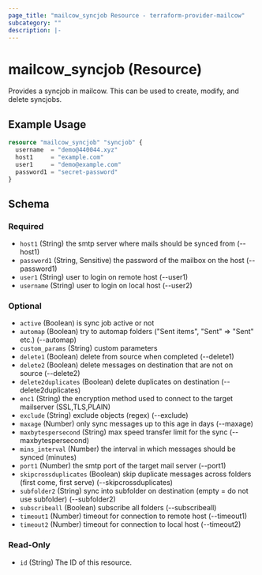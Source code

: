 ```yaml
---
page_title: "mailcow_syncjob Resource - terraform-provider-mailcow"
subcategory: ""
description: |-
---
```


# mailcow_syncjob (Resource)

Provides a syncjob in mailcow. 
This can be used to create, modify, and delete syncjobs.

## Example Usage
```terraform
resource "mailcow_syncjob" "syncjob" {
  username  = "demo@440044.xyz"
  host1     = "example.com"
  user1     = "demo@example.com"
  password1 = "secret-password"
}
```

<!-- schema generated by tfplugindocs -->
## Schema

### Required

- `host1` (String) the smtp server where mails should be synced from (--host1)
- `password1` (String, Sensitive) the password of the mailbox on the host (--password1)
- `user1` (String) user to login on remote host (--user1)
- `username` (String) user to login on local host (--user2)

### Optional

- `active` (Boolean) is sync job active or not
- `automap` (Boolean) try to automap folders ("Sent items", "Sent" => "Sent" etc.) (--automap)
- `custom_params` (String) custom parameters
- `delete1` (Boolean) delete from source when completed (--delete1)
- `delete2` (Boolean) delete messages on destination that are not on source (--delete2)
- `delete2duplicates` (Boolean) delete duplicates on destination (--delete2duplicates)
- `enc1` (String) the encryption method used to connect to the target mailserver (SSL,TLS,PLAIN)
- `exclude` (String) exclude objects (regex) (--exclude)
- `maxage` (Number) only sync messages up to this age in days (--maxage)
- `maxbytespersecond` (String) max speed transfer limit for the sync (--maxbytespersecond)
- `mins_interval` (Number) the interval in which messages should be synced (minutes)
- `port1` (Number) the smtp port of the target mail server (--port1)
- `skipcrossduplicates` (Boolean) skip duplicate messages across folders (first come, first serve) (--skipcrossduplicates)
- `subfolder2` (String) sync into subfolder on destination (empty = do not use subfolder) (--subfolder2)
- `subscribeall` (Boolean) subscribe all folders (--subscribeall)
- `timeout1` (Number) timeout for connection to remote host (--timeout1)
- `timeout2` (Number) timeout for connection to local host (--timeout2)

### Read-Only

- `id` (String) The ID of this resource.
